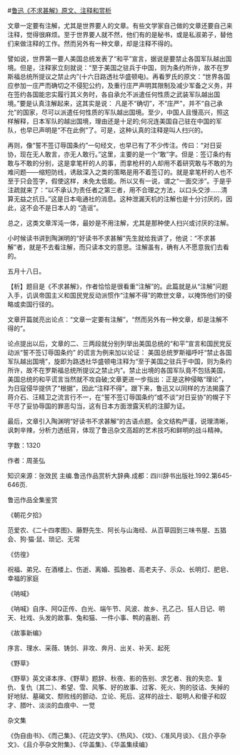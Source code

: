 #[鲁迅《不求甚解》原文、注释和赏析](https://www.vrrw.net/wx/9680.html)

文章一定要有注解，尤其是世界要人的文章。有些文学家自己做的文章还要自己来注释，觉得很麻烦。至于世界要人就不然，他们有的是秘书，或是私淑弟子，替他们来做注释的工作。然而另外有一种文章，却是注释不得的。

譬如说，世界第一要人美国总统发表了“和平”宣言，据说是要禁止各国军队越出国境。但是，注释家立刻就说：“至于美国之驻兵于中国，则为条约所许，故不在罗斯福总统所提议之禁止内”(十六日路透社华盛顿电)。再看罗氏的原文：“世界各国应参加一庄严而确切之不侵犯公约，及重行庄严声明其限制及减少军备之义务，并在签约各国能忠实履行其义务时，各自承允不派遣任何性质之武装军队越出国境。”要是认真注解起来，这其实是说： 凡是不“确切”，不“庄严”，并不“自己承允”的国家，尽可以派遣任何性质的军队越出国境。至少，中国人且慢高兴，照这样解释，日本军队的越出国境，理由还是十足的;何况连美国自己驻在中国的军队，也早已声明是“不在此例”了。可是，这种认真的注释是叫人扫兴的。

再则，像“誓不签订辱国条约”一句经文，也早已有了不少传注。传曰：“对日妥协，现在无人敢言，亦无人敢行。”这里，主要的是一个“敢”字。但是：签订条约有敢与不敢的分别，这是拿笔杆的人的事，而拿枪杆的人却用不着研究敢与不敢的为难问题——缩短防线，诱敌深入之类的策略是用不着签订的。就是拿笔杆的人也不至于只会签字，假使这样，未免太低能。所以又有一说，谓之“一面交涉”。于是乎注疏就来了：“以不承认为责任者之第三者，用不合理之方法，以口头交涉……清算无益之抗日。”这是日本电通社的消息。这种泄漏天机的注解也是十分讨厌的，因此，这不会不是日本人的 “造谣”。

总之，这类文章浑沌一体，最妙是不用注解，尤其是那种使人扫兴或讨厌的注解。

小时候读书讲到陶渊明的“好读书不求甚解”先生就给我讲了，他说：“不求甚解”者，就是不去看注解，而只读本文的意思。注解虽有，确有人不愿意我们去看的。

五月十八日。



【析】题目是《不求甚解》，作者恰恰是很看重“注解”的。此篇就是从“注解”问题入手，讥讽帝国主义和国民党反动派惯作“注解不得”的欺世文章，以掩饰他们的侵略或卖国行径的。

文章开篇就亮出论点：“文章一定要有注解”，“然而另外有一种文章，却是注解不得的”。

论点提出以后，文章的二、三两段就分别列举出美国总统的“和平”宣言和国民党反动派“誓不签订辱国条约” 的谎言为例来加以论证： 美国总统罗斯福呼吁“禁止各国军队越出国境”，旋即为路透社华盛顿电注释为“至于美国之驻兵于中国，则为条约所许，故不在罗斯福总统所提议之禁止内”。禁止出境的各国军队竟不包括美国，美国总统的和平谎言当然就不攻自破;文章更进一步指出：正是这种侵略“理论”，为日寇侵华提供了“根据”，因此“注释不得”。跟下来，鲁迅又以同样的方法揭露了蒋介石、汪精卫之流言行不一，在“誓不签订辱国条约”或不谈“对日妥协”的幌子下干尽了妥协辱国的罪恶勾当，这有日本方面泄露天机的注脚为证。

最后，文章引入陶渊明“好读书不求甚解”的古语点题。全文结构严谨，说理清晰，讽刺辛辣，分析力透纸背，体现了鲁迅杂文高超的艺术技巧和鲜明的战斗精神。

字数：1320

作者：周圣弘

知识来源：张效民 主编.鲁迅作品赏析大辞典.成都：四川辞书出版社.1992.第645-646页.

鲁迅作品全集鉴赏

《朝花夕拾》

范爱农、《二十四孝图》、藤野先生、阿长与山海经、从百草园到三味书屋、五猖会、狗·猫·鼠、琐记、无常

《仿徨》

祝福、弟兄、在酒楼上、伤逝、离婚、孤独者、高老夫子、示众、长明灯、肥皂、幸福的家庭

《呐喊》

《呐喊》自序、阿Q正传、白光、端午节、风波、故乡、孔乙己、狂人日记、明天、社戏、头发的故事、兔和猫、一件小事、鸭的喜剧、药

《故事新编》

序言、理水、采薇、铸剑、非攻、奔月、出关、补天、起死

《野草》

《野草》英文译本序、《野草》题辞、秋夜、影的告别、求乞者、我的失恋、复仇、复仇〔其二〕、希望、雪、风筝、好的故事、过客、死火、狗的驳诘、失掉的好地狱、墓碣文、颓败线的颤动、立论、死后、这样的战士、聪明人和傻子和奴才、腊叶、淡淡的血痕中、一觉

杂文集

《伪自由书》、《而己集》、《花边文学》、《热风》、《坟》、《准风月谈》、《且介亭杂文》、《且介亭杂文附集》、《华盖集》、《华盖集续编》

